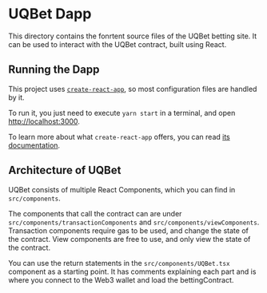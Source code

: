 # UQBet Dapp

This directory contains the fonrtent source files of the UQBet betting site.
It can be used to interact with the UQBet contract, built using React.

## Running the Dapp

This project uses [`create-react-app`](https://create-react-app.dev/), so most
configuration files are handled by it.

To run it, you just need to execute `yarn start` in a terminal, and open
[http://localhost:3000](http://localhost:3000).

To learn more about what `create-react-app` offers, you can read
[its documentation](https://create-react-app.dev/docs/getting-started).

## Architecture of UQBet

UQBet consists of multiple React Components, which you can find in `src/components`.

The components that call the contract can are under `src/components/transactionComponents` and `src/components/viewComponents`. Transaction components require gas to be used, and change the state of the contract. View components are free to use, and only view the state of the contract.

You can use the return  statements in the  `src/components/UQBet.tsx` component as a starting point. It has comments explaining each part and is where you connect to the Web3 wallet and load the bettingContract.

